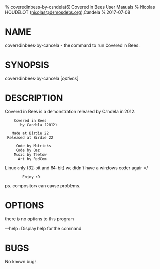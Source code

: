 % coveredinbees-by-candela(6) Covered in Bees User Manuals
% Nicolas HOUDELOT (nicolas@demosdebs.org),Candela
% 2017-07-08

# NAME
coveredinbees-by-candela - the command to run Covered in Bees.

# SYNOPSIS
coveredinbees-by-candela [*options*]

# DESCRIPTION
Covered in Bees is a demonstration released by Candela in 2012.

        Covered in Bees
           by Candela (2012)

       Made at Birdie 22
     Released at Birdie 22

         Code by Matricks
         Code by Qaz
        Music by Teetow
          Art by RedCom

  Linux only (32-bit and 64-bit)
 we didn't have a windows coder again =/

            Enjoy :D

ps. compositors can cause problems.

# OPTIONS
there is no options to this program

\--help
:   Display help for the command

# BUGS
No known bugs.

